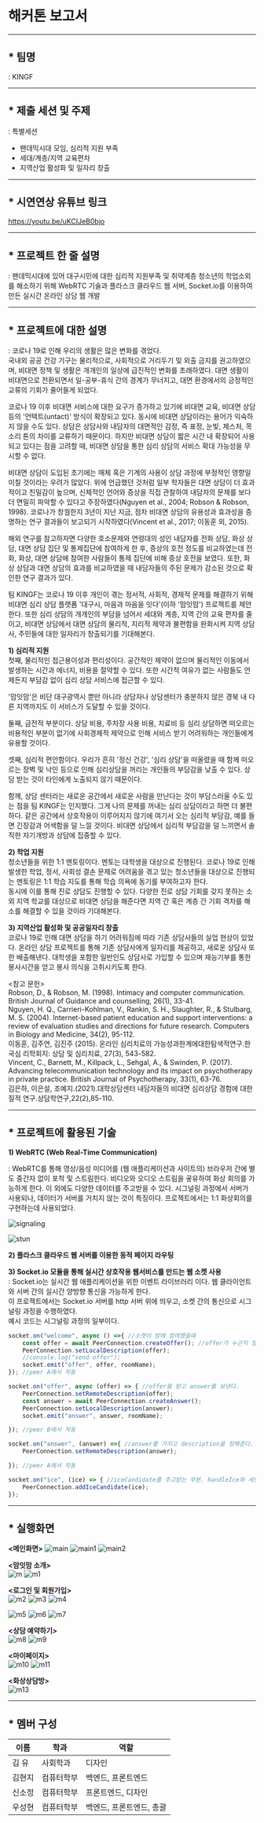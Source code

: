 # 해커톤 보고서
---
## * 팀명 
: KINGF

---

## * 제출 세션 및 주제  
: 특별세션  
  - 팬데믹시대 모임, 심리적 지원 부족
  - 세대/계층/지역 교육편차
  - 지역산업 활성화 및 일자리 창출  
---

## * 시연연상 유튜브 링크 
https://youtu.be/uKCIJeB0bjo

---
  

## * 프로젝트 한 줄 설명
 : 팬데믹시대에 있어 대구시민에 대한 심리적 지원부족 및 취약계층 청소년의 학업소외를 해소하기 위해 WebRTC 기술과 플라스크 클라우드 웹 서버, Socket.io를 이용하여 만든 실시간 온라인 상담 웹 개발


---

## * 프로젝트에 대한 설명  
: 코로나 19로 인해 우리의 생활은 많은 변화를 겪었다.  
  국내외 공공 건강 기구는 물리적으로, 사회적으로 거리두기 및 외출 금지를 권고하였으며, 비대면 정책 및 생활은 개개인의 일상에 급진적인 변화를 초래하였다. 대면 생활이 비대면으로 전환되면서 일-공부-휴식 간의 경계가 무너지고, 대면 환경에서의 긍정적인 교류의 기회가 줄어들게 되었다.
   
 코로나 19 이후 비대면 서비스에 대한 요구가 증가하고 있기에 비대면 교육, 비대면 상담 등의 '언택트(untact)' 방식이 확장되고 있다. 동시에 비대면 상담이라는 용어가 익숙하지 않을 수도 있다. 상담은 상담사와 내담자의 대면적인 감정, 즉 표정, 눈빛, 제스처, 목소리 톤의 차이를 교류하기 때문이다. 하지만 비대면 상담이 짧은 시간 내 확장되어 사용되고 있다는 점을 고려할 때, 비대면 상담을 통한 심리 상담의 서비스 확대 가능성을 무시할 수 없다.  
 
 비대면 상담이 도입된 초기에는 매체 혹은 기계의 사용이 상담 과정에 부정적인 영향일 미칠 것이라는 우려가 많았다. 위에 언급했던 것처럼 일부 학자들은 대면 상담이 더 효과적이고 친밀감이 높으며, 신체적인 언어와 증상을 직접 관찰하여 내담자의 문제를 보다 더 면밀히 파악할 수 있다고 주장하였다(Nguyen et al., 2004; Robson & Robson, 1998). 코로나가 창궐한지 3년이 지난 지금, 점차 비대면 상담의 유용성과 효과성을 증명하는 연구 결과들이 보고되기 시작하였다(Vincent et al., 2017; 이동훈 외, 2015).  
 
 해외 연구를 참고하자면 다양한 호소문제와 연령대의 성인 내담자를 전화 상담, 화상 상담, 대면 상담 집단 및 통제집단에 참여하게 한 후, 증상의 호전 정도를 비교하였는데 전화, 화상, 대면 상담에 참여한 사람들이 통제 집단에 비해 증상 호전을 보였다. 또한, 화상 상담과 대면 상담의 효과를 비교하였을 때 내담자들의 주된 문제가 감소된 것으로 확인한 연구 결과가 있다.  
 
 팀 KINGF는 코로나 19 이후 개인이 겪는 정서적, 사회적, 경제적 문제를 해결하기 위해 비대면 심리 상담 플랫폼 '대구시, 마음과 마음을 잇다'(이하 '맘잇맘') 프로젝트를 제안한다. 또한 심리 상담의 개개인의 부담을 넘어서 세대와 계층, 지역 간의 교육 편차를 줄이고, 비대면 상담에서 대면 상담의 물리적, 지리적 제약과 불편함을 완화시켜 지역 상담사, 주민들에 대한 일자리가 창출되기를 기대해본다.  

  __1) 심리적 지원__  
첫째, 물리적인 접근용이성과 편리성이다. 공간적인 제약이 없으며 물리적인 이동에서 발생하는 시간과 에너지, 비용을 절약할 수 있다. 또한 시간적 여유가 없는 사람들도 언제든지 부담감 없이 심리 상담 서비스에 접근할 수 있다. 

'맘잇맘'은 비단 대구광역시 뿐만 아니라 상담자나 상담센터가 충분하지 않은 경북 내 다른 지역까지도 이 서비스가 도달할 수 있을 것이다. 

둘째, 금전적 부분이다. 상담 비용, 주차장 사용 비용, 치료비 등 심리 상담하면 떠오르는 비용적인 부분이 없기에 사회경제적 제약으로 인해 서비스 받기 어려워하는 개인들에게 유용할 것이다.

셋째, 심리적 편안함이다. 우리가 흔히 '정신 건강', '심리 상담'을 떠올렸을 때 함께 떠오르는 장벽 및 낙인 등으로 인해 심리상담을 꺼리는 개인들의 부담감을 낮출 수 있다. 상담 받는 것이 타인에게 노출되지 않기 때문이다.

함께, 상담 센터라는 새로운 공간에서 새로운 사람을 만난다는 것이 부담스러울 수도 있는 점을 팀 KINGF는 인지했다. 그게 나의 문제를 꺼내는 심리 상담이라고 하면 더 불편하다. 같은 공간에서 상호작용이 이루어지지 않기에 여기서 오는 심리적 부담감, 예를 들면 긴장감과 어색함을 덜 느낄 것이다. 비대면 상담에서 심리적 부담감을 덜 느끼면서 솔직한 자기개방과 상담에 집중할 수 있다.

  __2) 학업 지원__  
  청소년들을 위한 1:1 멘토링이다. 멘토는 대학생을 대상으로 진행된다. 코로나 19로 인해 발생한 학업, 정서, 사회성 결손 문제로 어려움을 겪고 있는 청소년들을 대상으로 진행되는 멘토링은 1:1 학습 지도를 통해 학습 의욕에 동기를 부여하고자 한다.  
  동시에 이를 통해 진로 상담도 진행할 수 있다. 다양한 진로 상담 기회를 갖지 못하는 소외 지역 학교를 대상으로 비대면 상담을 해준다면 지역 간 혹은 계층 간 기회 격차를 해소를 해결할 수 있을 것이라 기대해본다. 

  __3) 지역산업 활성화 및 공공일자리 창출__  
코로나 19로 인해 대면 상담을 하기 어려워짐에 따라 기존 상담사들의 실업 현상이 있었다. 온라인 상담 프로젝트를 통해 기존 상담사에게 일자리를 제공하고, 새로운 상담사 또한 배출해낸다. 대학생을 포함한 일반인도 상담사로 가입할 수 있으며 재능기부를 통한 봉사시간을 얻고 봉사 의식을 고취시키도록 한다.

<참고 문헌>  
      Robson, D., & Robson, M. (1998). Intimacy and computer communication.   British Journal of Guidance and counselling, 26(1), 33-41.  
     Nguyen, H. Q., Carrieri-Kohlman, V., Rankin, S. H., Slaughter, R., & Stulbarg, M. S. (2004). Internet-based patient education and support interventions: a review of evaluation studies and directions for future research. Computers in Biology and Medicine, 34(2), 95-112.  
     이동훈, 김주연, 김진주 (2015). 온라인 심리치료의 가능성과한계에대한탐색적연구.한국심 리학회지: 상담 및 심리치료, 27(3), 543-582.  
     Vincent, C., Barnett, M., Killpack, L., Sehgal, A., & Swinden, P. (2017). Advancing telecommunication technology and its impact on psychotherapy in private practice. British Journal of Psychotherapy, 33(1), 63-76.  
     김은하, 이은설, 조예지.(2021).대학상담센터 내담자들의 비대면 심리상담 경험에 대한 질적 연구.상담학연구,22(2),85-110.  


---
## *   프로젝트에 활용된 기술  
__1) WebRTC (Web Real-Time Communication)__  

   : WebRTC를 통해 영상/음성 미디어를 (웹 애플리케이션과 사이트의) 브라우저 간에 별도 중간자 없이 포착 및 스트림한다. 비디오와 오디오 스트림을 곻유하여 
     화상 회의를 가능하게 한다. 이 외에도 다양한 데이터를 주고받을 수 있다. 시그널링 과정에서 서버가 사용되나, 데이터가 서버를 거치지 않는 것이 특징이다.
     프로젝트에서는 1:1 화상회의를 구현하는데 사용되었다.
     
 ![signaling](https://i.esdrop.com/d/f/an4JniYuDJ/PeLn4sNntt.png)
    
 ![stun](https://i.esdrop.com/d/f/an4JniYuDJ/8ypWsUzL80.png)


__2) 플라스크 클라우드 웹 서버를 이용한 동적 페이지 라우팅__  


__3) Socket.io 모듈을 통해 실시간 상호작용 웹서비스를 만드는 웹 소켓 사용__  
   : Socket.io는 실시간 웹 애플리케이션을 위한 이벤트 라이브러리 이다. 웹 클라이언트와 서버 간의 실시간 양방향 통신을 가능하게 한다.  
     이 프로젝트에서는 Socket.io 서버를 http 서버 위에 띄우고, 소켓 간의 통신으로 시그널링 과정을 수행하였다.   
     예시 코드는 시그널링 과정의 일부이다.    
     
~~~JavaScript
socket.on("welcome", async () =>{ //소켓이 방에 참여했을때
    const offer = await PeerConnection.createOffer(); //offer가 누군지 정해줘.
    PeerConnection.setLocalDescription(offer);
    //console.log("send offer");
    socket.emit("offer", offer, roomName);
}); //peer A에서 작동

socket.on("offer", async (offer) => { //offer를 받고 answer를 보낸다.
    PeerConnection.setRemoteDescription(offer);
    const answer = await PeerConnection.createAnswer();
    PeerConnection.setLocalDescription(answer);
    socket.emit("answer", answer, roomName);

}); //peer B에서 작동

socket.on("answer", (answer) =>{ //answer를 가지고 description을 정해준다.
    PeerConnection.setRemoteDescription(answer);

}); //peer A에서 작동

socket.on("ice", (ice) => { //iceCandidate를 주고받는 부분. handleIce와 세트
    PeerConnection.addIceCandidate(ice);
});
~~~

---
## * 실행화면  
__<메인화면>__
![main](https://i.esdrop.com/d/f/an4JniYuDJ/VYdGh9cCV8.png)
![main1](https://i.esdrop.com/d/f/an4JniYuDJ/sDlYVQCUN2.png)
![main2](https://i.esdrop.com/d/f/an4JniYuDJ/eABdtfgM7F.png)  

__<맘잇맘 소개>__  
![m](https://i.esdrop.com/d/f/an4JniYuDJ/3SzZEMQhGq.png)
![m1](https://i.esdrop.com/d/f/an4JniYuDJ/fuZH7eV6Da.png)

__<로그인 및 회원가입>__  
![m2](https://i.esdrop.com/d/f/an4JniYuDJ/jgJ16D2eEU.png)
![m3](https://i.esdrop.com/d/f/an4JniYuDJ/xbVtCxsgHk.png)
![m4](https://i.esdrop.com/d/f/an4JniYuDJ/D44cGj84iB.png)

![m5](https://i.esdrop.com/d/f/an4JniYuDJ/pQS6WVvVNh.png)
![m6](https://i.esdrop.com/d/f/an4JniYuDJ/lFwJOEps5J.png)
![m7](https://i.esdrop.com/d/f/an4JniYuDJ/zoafxy6Gse.png)

__<상담 예약하기>__  
![m8](https://i.esdrop.com/d/f/an4JniYuDJ/F2PMNKHrxN.png)
![m9](https://i.esdrop.com/d/f/an4JniYuDJ/MVsu52lFtY.png)

__<마이페이지>__  
![m10](https://i.esdrop.com/d/f/an4JniYuDJ/RrFwis5DVR.png)
![m11](https://i.esdrop.com/d/f/an4JniYuDJ/bNiOukaN6u.png)

__<화상상담방>__  
![m13](https://i.esdrop.com/d/f/an4JniYuDJ/AI8NHG15hx.png)







---
## * 멤버 구성
|이름|학과|역할|
|------|------|------|
|김 유|사회학과|디자인|
|김현지|컴퓨터학부|백엔드, 프론트엔드|
|신소정|컴퓨터학부|프론트엔드, 디자인|
|우성현|컴퓨터학부|백엔드, 프론트엔드, 총괄|
